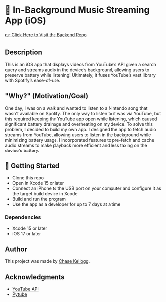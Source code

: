 # 🎹 In-Background Music Streaming App (iOS)
[👉 Click Here to Visit the Backend Repo](https://github.com/chasekellogg12/ios-music-player-backend)

## Description

This is an iOS app that displays videos from YouTube’s API given a search query and streams audio in the device’s background, allowing users to preserve battery while listening! Ultimately, it fuses YouTube’s vast library with Spotify’s ease-of-use.

## "Why?" (Motivation/Goal)

One day, I was on a walk and wanted to listen to a Nintendo song that wasn't available on Spotify. The only way to listen to it was via YouTube, but this required keeping the YouTube app open while listening, which caused significant battery drainage and overheating on my device. To solve this problem, I decided to build my own app. I designed the app to fetch audio streams from YouTube, allowing users to listen in the background while minimizing battery usage. I incorporated features to pre-fetch and cache audio streams to make playback more efficient and less taxing on the device's battery.

## 🚀 Getting Started

- Clone this repo
- Open in Xcode 15 or later
- Connect an iPhone to the USB port on your computer and configure it as the target build device in Xcode
- Build and run the program
- Use the app as a developer for up to 7 days at a time

### Dependencies

- Xcode 15 or later
- iOS 17 or later

## Author

This project was made by [Chase Kellogg](https://chasekellogg.com/).

## Acknowledgments

- [YouTube API](https://developers.google.com/youtube/v3)
- [Pytube](https://pytube.io/en/latest/)
